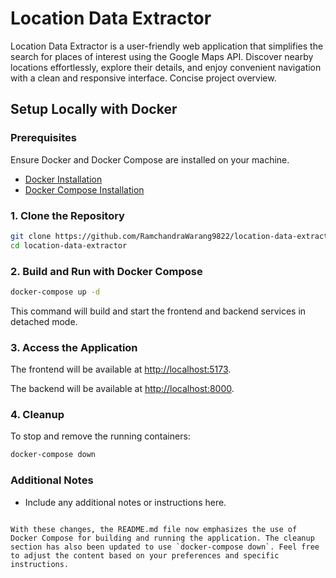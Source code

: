 # Location Data Extractor

Location Data Extractor is a user-friendly web application that simplifies the search for places of interest using the Google Maps API. Discover nearby locations effortlessly, explore their details, and enjoy convenient navigation with a clean and responsive interface. Concise project overview.

## Setup Locally with Docker

### Prerequisites

Ensure Docker and Docker Compose are installed on your machine.

- [Docker Installation](https://docs.docker.com/get-docker/)
- [Docker Compose Installation](https://docs.docker.com/compose/install/)

### 1. Clone the Repository

```bash
git clone https://github.com/RamchandraWarang9822/location-data-extractor
cd location-data-extractor
```

### 2. Build and Run with Docker Compose

```bash
docker-compose up -d
```

This command will build and start the frontend and backend services in detached mode.

### 3. Access the Application

The frontend will be available at [http://localhost:5173](http://localhost:5173).

The backend will be available at [http://localhost:8000](http://localhost:8000).

### 4. Cleanup

To stop and remove the running containers:

```bash
docker-compose down
```

### Additional Notes

- Include any additional notes or instructions here.
```

With these changes, the README.md file now emphasizes the use of Docker Compose for building and running the application. The cleanup section has also been updated to use `docker-compose down`. Feel free to adjust the content based on your preferences and specific instructions.